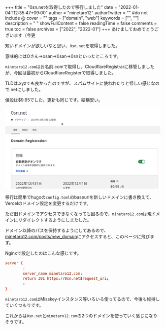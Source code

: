 +++
title = "0sn.netを取得したので移行しました"
date = "2022-01-04T12:35:47+09:00"
author = "minetaro12"
authorTwitter = "" #do not include @
cover = ""
tags = ["domain", "web"]
keywords = ["", ""]
description = " "
showFullContent = false
readingTime = false
comments = true
toc = false
archives = ["2022", "2022-01"]
+++
あけましておめでとうございます（今更

短いドメインが欲しいなと思い、`0sn.net`を取得しました。

意味的にはOさん→osan→0san→0snといったところです。

`minetaro12.com`はお名前.comで取得し、CloudflareRegistrarに移管しましたが、今回は最初からCloudflareRegisterで取得しました。

TLDは.xyzでも良かったのですが、スパムサイトに使われたりと怪しい感じなので.netにしました。

値段は$9.95でした。更新も同じです。結構安い。

![cfregister](cfregister.png)

移行は簡単でhugoの`config.toml`のbaseurlを新しいドメインに書き換えて、Vercelのドメイン設定を変更するだけです。

ただ旧ドメインでアクセスできなくなっても困るので、`minetaro12.com`は現ドメインにリダイレクトするようにしまたした。

ドメイン以降のパスを保持するようにしてあるので、[minetaro12.com/posts/new_domain](https://minetaro12.com/posts/new_domain)にアクセスすると、このページに飛びます。

Nginxで設定したのはこんな感じです。

```conf
server {
        :
        server_name minetaro12.com;
        return 301 https://0sn.net$request_uri;
        :
}
```

`minetaro12.com`はMisskeyインスタンス等いろいろ使ってるので、今後も維持していくつもりです。

これからは`0sn.net`と`minetaro12.com`の2つのドメインを使っていく感じになりそうです。
